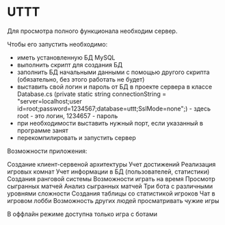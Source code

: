# UTTT

Для просмотра полного функционала необходим сервер.

Чтобы его запустить необходимо:

- иметь установленную БД MySQL
- выполнить скрипт для создания БД
- заполнить БД начальными данными с помощью другого скрипта (обязательно, без этого работать не будет)
- выставить свой логин и пароль от БД в проекте сервера в классе Database.cs
(private static string connectionString = "server=localhost;user id=root;password=1234567;database=uttt;SslMode=none";) - здесь root - это логин, 1234657 - пароль
- при необходимости выставить нужный порт, если указанный в программе занят
- перекомпилировать и запустить сервер

Возможности приложения:

Создание клиент-сервеной архитектуры
Учет достижений
Реализация игровых комнат
Учет информации в БД (пользователей, статистики)
Создания ранговой системы
Возможности играть на время
Просмотр сыгранных матчей
Анализ сыгранных матчей
Три бота с различными уровнями сложности
Создания таблицы со статистикой игроков
Чат в игровом лобби
Возможность других людей просматривать чужие игры

В оффлайн режиме доступна только игра с ботами
